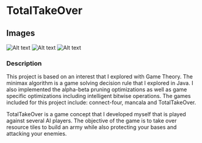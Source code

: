 # TotalTakeOver

## Images
![Alt text](./assets/img1?raw=true "Optional Title")
![Alt text](./assets/img2?raw=true "Optional Title")
![Alt text](./assets/img3?raw=true "Optional Title")


### Description
This project is based on an interest that I explored with Game Theory. The minimax algorithm is a game solving decision rule that I explored in Java. I also implemented the alpha-beta pruning optimizations as well as game specific optimizations including intelligent bitwise operations. The games included for this project include: connect-four, mancala and TotalTakeOver.

TotalTakeOver is a game concept that I developed myself that is played against several AI players. The objective of the game is to take over resource tiles to build an army while also protecting your bases and attacking your enemies.
